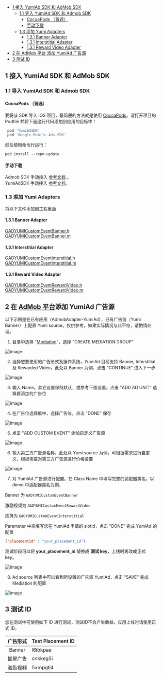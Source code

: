
- [1 接入 YumiAd SDK 和 AdMob SDK](#1-接入-yumiad-sdk-和-admob-sdk)
    - [1.1 导入 YumiAd SDK 和 Admob SDK](#11-导入-yumiad-sdk-和-admob-sdk)
        - [CocoaPods （首选）](#cocoapods-首选)
        - [手动下载](#手动下载)
    - [1.3 添加 Yumi Adapters](#13-添加-yumi-adapters)
        - [1.3.1 Banner Adapter](#131-banner-adapter)
        - [1.3.1 Interstitial Adapter](#131-interstitial-adapter)
        - [1.3.1 Reward Video Adapter](#131-reward-video-adapter)
- [2 在 AdMob 平台 添加 YumiAd 广告源](#2-%e5%9c%a8-admob-%e5%b9%b3%e5%8f%b0%e6%b7%bb%e5%8a%a0-yumiad-%e5%b9%bf%e5%91%8a%e6%ba%90)
- [3 测试 ID](#3-测试-id)


## 1 接入 YumiAd SDK 和 AdMob SDK
### 1.1 导入 YumiAd SDK 和 Admob SDK
#### CocoaPods （首选）
要将该 SDK 导入 iOS 项目，最简便的方法就是使用 [CocoaPods](https://guides.cocoapods.org/using/getting-started)。请打开项目的 Podfile 并将下面这行代码添加到应用的目标中：
```ruby
 pod 'YumiAdSDK'
 pod 'Google-Mobile-Ads-SDK'
```
然后使用命令行运行：
```
pod install --repo-update
```

#### 手动下载

Admob SDK 手动接入 [参考文档](https://developers.google.com/admob/ios/quick-start) 。<br>
YumiAdSDK 手动接入 [参考文档](https://github.com/yumimobi/YumiAdSDKDemo-iOS/blob/master/normalDocuments/YumiAdSDK%20for%20iOS(zh-cn).md#%E6%8E%A5%E5%85%A5%E6%96%B9%E5%BC%8F)。

### 1.3 添加 Yumi Adapters
将以下文件添加到工程里面
#### 1.3.1 Banner Adapter
[GADYUMICustomEventBanner.h](https://github.com/yumimobi/AdMobAdapter-YumiAd-iOS/blob/master/AdMobAdapter-YumiAd-iOS/Banner/GADYUMICustomEventBanner.h)<br>
[GADYUMICustomEventBanner.m](https://github.com/yumimobi/AdMobAdapter-YumiAd-iOS/blob/master/AdMobAdapter-YumiAd-iOS/Banner/GADYUMICustomEventBanner.m)

#### 1.3.1 Interstitial Adapter
[GADYUMICustomEventInterstitial.h](https://github.com/yumimobi/AdMobAdapter-YumiAd-iOS/blob/master/AdMobAdapter-YumiAd-iOS/Interstitial/GADYUMICustomEventInterstitial.h)<br>
[GADYUMICustomEventInterstitial.m](https://github.com/yumimobi/AdMobAdapter-YumiAd-iOS/blob/master/AdMobAdapter-YumiAd-iOS/Interstitial/GADYUMICustomEventInterstitial.m)

#### 1.3.1 Reward Video Adapter
[GADYUMICustomEventRewardVideo.h](https://github.com/yumimobi/AdMobAdapter-YumiAd-iOS/blob/master/AdMobAdapter-YumiAd-iOS/Reward%20Video/GADYUMICustomEventRewardVideo.h)<br>
[GADYUMICustomEventRewardVideo.m](https://github.com/yumimobi/AdMobAdapter-YumiAd-iOS/blob/master/AdMobAdapter-YumiAd-iOS/Reward%20Video/GADYUMICustomEventRewardVideo.m)


## 2  在 [AdMob 平台](https://apps.admob.com/v2/home)添加 YumiAd 广告源
以下示例是在已有应用（AdmobAdapter-YumiAd），已有广告位（Yumi Banner）上配置 Yumi source。仅供参考，如果实际情况与此不符，请酌情处理。

1. 目录中选择 "[Mediation](https://apps.admob.com/v2/mediation/groups/list)"，选择 "CREATE MEDIATION GROUP"

![image](images/01.png)

2. 选择您要使用的广告形式及操作系统，YumiAd 目前支持 Banner, Interstitial 及 Rewarded Video，此处以 Banner 为例，点击 "CONTINUE" 进入下一步

![image](images/02.png)

3. 输入 Name，其它设置保持默认，或参考下图设置。点击 "ADD AD UNIT" 选择要添加的广告位

![image](images/03.png)

4. 在广告位选择框中，选择广告位，点击 "DONE" 保存

![image](images/04.png)

5. 点击 "ADD CUSTOM EVENT" 添加自定义广告源

![image](images/05.png)

6. 输入第三方广告源名称，此处以 Yumi source 为例，可根据需求进行自定义，根据需要对第三方广告源进行价格设置

![image](images/06.png)

7. 对 YumiAd 广告源进行配置。在 Class Name 中填写完整的适配器类名，以 demo 中适配器类名为例，

Banner 为 `GADYUMICustomEventBanner`

激励视频为 `GADYUMICustomEventRewardVideo`

插屏为 `GADYUMICustomEventInterstitial`

Parameter 中需填写您在 YumiAd 申请的 slotId，点击 "DONE" 完成 YumiAd 的配置
```json
{"placementId" : "your_placement_id"}
```

测试阶段可以将 **your_placement_id** 替换成 **测试 key**，上线时再改成正式 key。

![image](images/07.png)

8. Ad source 列表中可以看到所设置的广告源 YumiAd，点击 "SAVE" 完成 Mediation 的配置

![image](images/08.png)

## 3 测试 ID

您在测试中可使用如下 ID 进行测试，测试ID不会产生收益，应用上线时请使用正式 ID。

| 广告形式 | Test Placement ID |
| :------: | :--------- |
|  Banner  | l6ibkpae   |
| 插屏广告 | onkkeg5i   |
| 激励视频 | 5xmpgti4   |